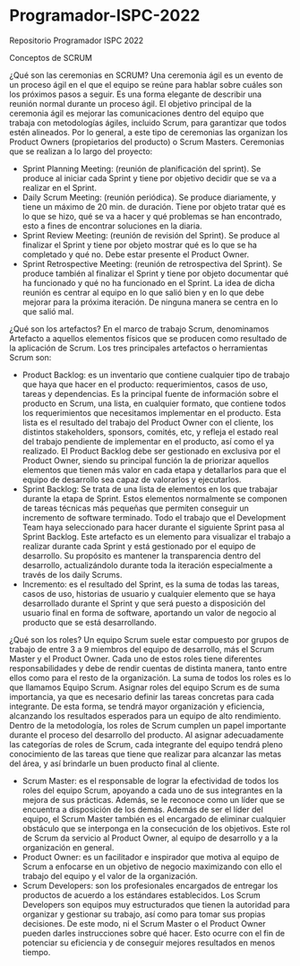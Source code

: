 # Programador-ISPC-2022
Repositorio Programador ISPC 2022

Conceptos de SCRUM

¿Qué son las ceremonias en SCRUM?
Una ceremonia ágil es un evento de un proceso ágil en el que el equipo se reúne para hablar sobre cuáles son los próximos pasos a seguir. Es una forma elegante de describir una reunión normal durante un proceso ágil. El objetivo principal de la ceremonia ágil es mejorar las comunicaciones dentro del equipo que trabaja con metodologías ágiles, incluido Scrum, para garantizar que todos estén alineados. Por lo general, a este tipo de ceremonias las organizan los Product Owners (propietarios del producto) o Scrum Masters.
Ceremonias que se realizan a lo largo del proyecto:
- Sprint Planning Meeting: (reunión de planificación del sprint). Se produce al iniciar cada Sprint y tiene por objetivo decidir que se va a realizar en el Sprint.
- Daily Scrum Meeting:  (reunión periódica). Se produce diariamente, y tiene un máximo de 20 min. de duración. Tiene por objeto tratar qué es lo que se hizo, qué se va a hacer y qué problemas se han encontrado, esto a fines de encontrar soluciones en la diaria.
- Sprint Review Meeting:  (reunión de revisión del Sprint). Se produce al finalizar el Sprint y tiene por objeto mostrar qué es lo que se ha completado y qué no. Debe estar presente el Product Owner.
- Sprint Retrospective Meeting: (reunión de retrospectiva del Sprint). Se produce también al finalizar el Sprint y tiene por objeto documentar qué ha funcionado y qué no ha funcionado en el Sprint. La idea de dicha reunión es centrar al equipo en lo que salió bien y en lo que debe mejorar para la próxima iteración. De ninguna manera se centra en lo que salió mal.

¿Qué son los artefactos?
En el marco de trabajo Scrum, denominamos Artefacto a aquellos elementos físicos que se producen como resultado de la aplicación de Scrum. Los tres principales artefactos o herramientas Scrum son: 
- Product Backlog:  es un inventario que contiene cualquier tipo de trabajo que haya que hacer en el producto: requerimientos, casos de uso, tareas y dependencias. Es la principal fuente de información sobre el producto en Scrum, una lista, en cualquier formato, que contiene todos los requerimientos que necesitamos implementar en el producto. Esta lista es el resultado del trabajo del Product Owner con el cliente, los distintos stakeholders, sponsors, comités, etc, y refleja el estado real del trabajo pendiente de implementar en el producto, así como el ya realizado. 
El Product Backlog debe ser gestionado en exclusiva por el Product Owner, siendo su principal función la de priorizar aquellos elementos que tienen más valor en cada etapa y detallarlos para que el equipo de desarrollo sea capaz de valorarlos y ejecutarlos.
- Sprint Backlog: Se trata de una lista de elementos en los que trabajar durante la etapa de Sprint. Estos elementos normalmente se componen de tareas técnicas más pequeñas que permiten conseguir un incremento de software terminado.
Todo el trabajo que el Development Team haya seleccionado para hacer durante el siguiente Sprint pasa al Sprint Backlog. Este artefacto es un elemento para visualizar el trabajo a realizar durante cada Sprint y está gestionado por el equipo de desarrollo. Su propósito es mantener la transparencia dentro del desarrollo, actualizándolo durante toda la iteración especialmente a través de los daily Scrums.
- Incremento: es el resultado del Sprint, es la suma de todas las tareas, casos de uso, historias de usuario y cualquier elemento que se haya desarrollado durante el Sprint y que será puesto a disposición del usuario final en forma de software, aportando un valor de negocio al producto que se está desarrollando.


¿Qué son los roles?
Un equipo Scrum suele estar compuesto por grupos de trabajo de entre 3 a 9 miembros del equipo de desarrollo, más el Scrum Master y el Product Owner. Cada uno de estos roles tiene diferentes responsabilidades y debe de rendir cuentas de distinta manera, tanto entre ellos como para el resto de la organización. La suma de todos los roles es lo que llamamos Equipo Scrum.
Asignar roles del equipo Scrum es de suma importancia, ya que es necesario definir las tareas concretas para cada integrante. De esta forma, se tendrá mayor organización y eficiencia, alcanzando los resultados esperados para un equipo de alto rendimiento. 
Dentro de la metodología, los roles de Scrum cumplen un papel importante durante el proceso del desarrollo del producto. Al asignar adecuadamente las categorías de roles de Scrum, cada integrante del equipo tendrá pleno conocimiento de las tareas que tiene que realizar para alcanzar las metas del área, y así brindarle un buen producto final al cliente. 
- Scrum Master: es el responsable de lograr la efectividad de todos los roles del equipo Scrum, apoyando a cada uno de sus integrantes en la mejora de sus prácticas. Además, se le reconoce como un líder que se encuentra a disposición de los demás. Además de ser el líder del equipo, el Scrum Master también es el encargado de eliminar cualquier obstáculo que se interponga en la consecución de los objetivos. Este rol de Scrum da servicio al Product Owner, al equipo de desarrollo y a la organización en general.
- Product Owner: es un facilitador e inspirador que motiva al equipo de Scrum a enfocarse en un objetivo de negocio maximizando con ello el trabajo del equipo y el valor de la organización.
- Scrum Developers: son los profesionales encargados de entregar los productos de acuerdo a los estándares establecidos. Los Scrum Developers son equipos muy estructurados que tienen la autoridad para organizar y gestionar su trabajo, así como para tomar sus propias decisiones. De este modo, ni el Scrum Master o el Product Owner pueden darles instrucciones sobre qué hacer. Esto ocurre con el fin de potenciar su eficiencia y de conseguir mejores resultados en menos tiempo.
